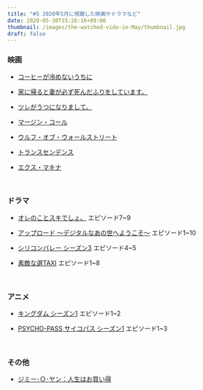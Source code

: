 ```yaml
---
title: "#5 2020年5月に視聴した映画やドラマなど"
date: 2020-05-30T15:26:16+09:00
thumbnail: /images/the-watched-vido-in-May/thumbnail.jpg
draft: false
---
```


### 映画

- [コーヒーが冷めないうちに](https://www.amazon.co.jp/%E3%82%B3%E3%83%BC%E3%83%92%E3%83%BC%E3%81%8C%E5%86%B7%E3%82%81%E3%81%AA%E3%81%84%E3%81%86%E3%81%A1%E3%81%AB-%E6%9C%89%E6%9D%91%E6%9E%B6%E7%B4%94/dp/B07P8J99SX/ref=pd_ys_iyr9)

- [家に帰ると妻が必ず死んだふりをしています。](https://www.amazon.co.jp/%E5%AE%B6%E3%81%AB%E5%B8%B0%E3%82%8B%E3%81%A8%E5%A6%BB%E3%81%8C%E5%BF%85%E3%81%9A%E6%AD%BB%E3%82%93%E3%81%A0%E3%81%B5%E3%82%8A%E3%82%92%E3%81%97%E3%81%A6%E3%81%84%E3%81%BE%E3%81%99%E3%80%82-%E6%A6%AE%E5%80%89%E5%A5%88%E3%80%85/dp/B07JZ8DZ6C/ref=pd_ys_iyr7)

- [ツレがうつになりまして。](https://www.amazon.co.jp/%E3%83%84%E3%83%AC%E3%81%8C%E3%81%86%E3%81%A4%E3%81%AB%E3%81%AA%E3%82%8A%E3%81%BE%E3%81%97%E3%81%A6%E3%80%82-%E5%AE%AE%EF%A8%91%E3%81%82%E3%81%8A%E3%81%84/dp/B00GSX2MRC/ref=pd_ys_iyr5)

- [マージン・コール](https://www.amazon.co.jp/%E3%83%9E%E3%83%BC%E3%82%B8%E3%83%B3%E3%83%BB%E3%82%B3%E3%83%BC%E3%83%AB%EF%BC%88%E5%AD%97%E5%B9%95%E7%89%88%EF%BC%89-%E3%82%B1%E3%83%B4%E3%82%A3%E3%83%B3%E3%83%BB%E3%82%B9%E3%83%9A%E3%82%A4%E3%82%B7%E3%83%BC/dp/B086RB4GKK/ref=pd_ys_iyr15)

- [ウルフ・オブ・ウォールストリート](https://www.amazon.co.jp/%E3%82%A6%E3%83%AB%E3%83%95%E3%83%BB%E3%82%AA%E3%83%96%E3%83%BB%E3%82%A6%E3%82%A9%E3%83%BC%E3%83%AB%E3%82%B9%E3%83%88%E3%83%AA%E3%83%BC%E3%83%88-%E5%AD%97%E5%B9%95%E7%89%88-%E3%83%AC%E3%82%AA%E3%83%8A%E3%83%AB%E3%83%89%E3%83%BB%E3%83%87%E3%82%A3%E3%82%AB%E3%83%97%E3%83%AA%E3%82%AA/dp/B00K7Y0TN2/ref=pd_ys_iyr14)

- [トランスセンデンス](https://www.amazon.co.jp/%E3%83%88%E3%83%A9%E3%83%B3%E3%82%BB%E3%83%B3%E3%83%87%E3%83%B3%E3%82%B9%EF%BC%88%E5%AD%97%E5%B9%95%E7%89%88%EF%BC%89-%E3%82%A6%E3%82%A9%E3%83%BC%E3%83%AA%E3%83%BC%E3%83%BB%E3%83%95%E3%82%A3%E3%82%B9%E3%82%BF%E3%83%BC/dp/B00PYVXREQ/ref=pd_ys_iyr3)

- [エクス・マキナ](https://www.amazon.co.jp/%E3%82%A8%E3%82%AF%E3%82%B9%E3%83%BB%E3%83%9E%E3%82%AD%E3%83%8A-%E5%AD%97%E5%B9%95%E7%89%88-%E3%83%89%E3%83%BC%E3%83%8A%E3%83%AB%EF%BD%A5%E3%82%B0%E3%83%AA%E3%83%BC%E3%82%BD%E3%83%B3/dp/B01KT8DVVM/ref=pd_ys_iyr1)

&nbsp;



### ドラマ

- [オレのことスキでしょ。](https://www.amazon.co.jp/%E3%82%AA%E3%83%AC%E3%81%AE%E3%81%93%E3%81%A8%E3%82%B9%E3%82%AD%E3%81%A7%E3%81%97%E3%82%87%E3%80%82/dp/B06XYQKT16/ref=pd_ys_iyr1) エピソード7~9

- [アップロード ～デジタルなあの世へようこそ～](https://www.amazon.co.jp/%E3%82%A2%E3%83%83%E3%83%97%E3%83%AD%E3%83%BC%E3%83%89-%EF%BD%9E%E3%83%87%E3%82%B8%E3%82%BF%E3%83%AB%E3%81%AA%E3%81%82%E3%81%AE%E4%B8%96%E3%81%B8%E3%82%88%E3%81%86%E3%81%93%E3%81%9D%EF%BD%9E-%E3%82%B7%E3%83%BC%E3%82%BA%E3%83%B31-%E5%AD%97%E5%B9%95%E7%89%88/dp/B087MY69TL/ref=pd_ys_iyr10) エピソード1~10

- [シリコンバレー シーズン3](https://www.amazon.co.jp/%E3%82%B7%E3%83%AA%E3%82%B3%E3%83%B3%E3%83%90%E3%83%AC%E3%83%BC%EF%BC%9A%E3%82%B7%E3%83%BC%E3%82%BA%E3%83%B33-%E5%90%B9%E6%9B%BF%E7%89%88/dp/B07D44YCZK/ref=pd_ys_iyr8) エピソード4~5

- [素敵な選TAXI](https://www.amazon.co.jp/%E7%B4%A0%E6%95%B5%E3%81%AA%E9%81%B8TAXI/dp/B01J4DNYT2/ref=pd_ys_iyr12) エピソード1~8

&nbsp;


### アニメ

- [キングダム シーズン1](https://www.amazon.co.jp/%E3%82%AD%E3%83%B3%E3%82%B0%E3%83%80%E3%83%A0/dp/B01JGUA2XY/ref=pd_ys_iyr17) エピソード1~2

- [PSYCHO-PASS サイコパス シーズン1](https://www.amazon.co.jp/PSYCHO-PASS-%E3%82%B5%E3%82%A4%E3%82%B3%E3%83%91%E3%82%B9%EF%BC%88%E3%83%95%E3%82%B8%E3%83%86%E3%83%AC%E3%83%93%E3%82%AA%E3%83%B3%E3%83%87%E3%83%9E%E3%83%B3%E3%83%89%EF%BC%89/dp/B019EGASW0/ref=pd_ys_iyr4) エピソード1~3


&nbsp;



### その他

- [ジミー･Ｏ･ヤン：人生はお買い得](https://www.amazon.co.jp/%E3%82%B8%E3%83%9F%E3%83%BC%EF%BD%A5%EF%BC%AF%EF%BD%A5%E3%83%A4%E3%83%B3%EF%BC%9A%E4%BA%BA%E7%94%9F%E3%81%AF%E3%81%8A%E8%B2%B7%E3%81%84%E5%BE%97-%E5%AD%97%E5%B9%95%E7%89%88/dp/B087WYLXGC/ref=pd_ys_iyr6)

&nbsp;
